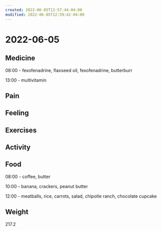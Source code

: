 ```yaml
---
created: 2022-06-05T12:57:44-04:00
modified: 2022-06-05T12:59:42-04:00
---
```


# 2022-06-05

## Medicine

08:00 - fexofenadrine, flaxseed oil, fexofenadrine, butterburr

13:00 - multivitamin 


## Pain


## Feeling


## Exercises


## Activity


## Food

08:00 - coffee, butter

10:00 - banana, crackers, peanut butter

12:00 - meatballs, rice, carrots, salad, chipotle ranch, chocolate cupcake 


## Weight

217.2
